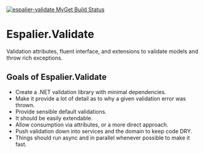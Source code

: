 [![espalier-validate MyGet Build Status](https://www.myget.org/BuildSource/Badge/espalier-validate?identifier=4921fd87-0bbf-44a9-9b98-69a54bfc6e8a)](https://www.myget.org/)

# Espalier.Validate

Validation attributes, fluent interface, and extensions to validate models and throw rich exceptions.

## Goals of Espalier.Validate

* Create a .NET validation library with minimal dependencies.
* Make it provide a lot of detail as to why a given validation error was thrown.
* Provide sensible default validations.
* It should be easily extendable.
* Allow consumption via attributes, or a more direct approach.
* Push validation down into services and the domain to keep code DRY.
* Things should run async and in parallel whenever possible to make it fast.

